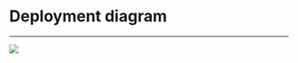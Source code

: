 # Deployment diagram
---
![](https://github.com/b00m-b00m/CoinMarketApp-TRTPO/blob/master/Documents/deployment/r_diagram.PNG)
